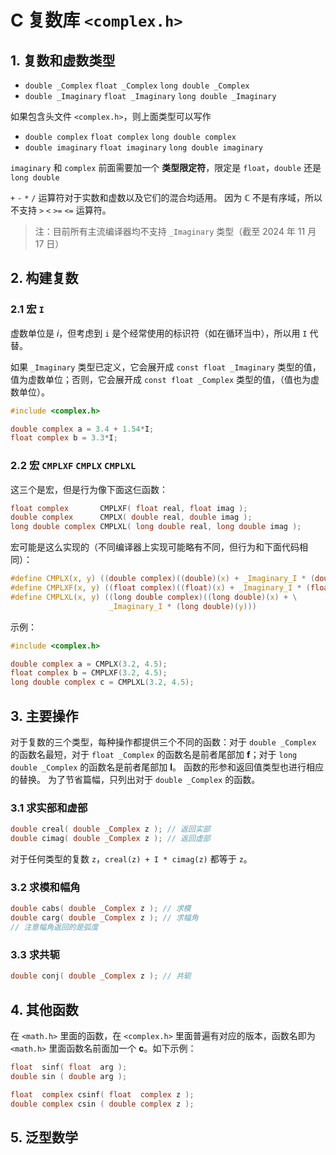 # C 复数库 `<complex.h>`

## 1. 复数和虚数类型

- `double _Complex` `float _Complex` `long double _Complex`
- `double _Imaginary` `float _Imaginary` `long double _Imaginary`

如果包含头文件 `<complex.h>`，则上面类型可以写作

- `double complex` `float complex` `long double complex`
- `double imaginary` `float imaginary` `long double imaginary`

`imaginary` 和 `complex` 前面需要加一个 **类型限定符**，限定是 `float`，`double` 还是 `long double`

`+` `-` `*` `/` 运算符对于实数和虚数以及它们的混合均适用。
因为 $\mathbb{C}$ 不是有序域，所以不支持 `>` `<` `>=` `<=` 运算符。

> 注：目前所有主流编译器均不支持 `_Imaginary` 类型（截至 2024 年 11 月 17 日）

## 2. 构建复数

### 2.1 宏 `I`

虚数单位是 $i$，但考虑到 `i` 是个经常使用的标识符（如在循环当中），所以用 `I` 代替。

如果 `_Imaginary` 类型已定义，它会展开成 `const float _Imaginary` 类型的值，值为虚数单位；否则，它会展开成 `const float _Complex` 类型的值，（值也为虚数单位）。

```c
#include <complex.h>

double complex a = 3.4 + 1.54*I;
float complex b = 3.3*I;
```

### 2.2 宏 `CMPLXF` `CMPLX` `CMPLXL`

这三个是宏，但是行为像下面这仨函数：

```c
float complex       CMPLXF( float real, float imag );
double complex      CMPLX( double real, double imag );
long double complex CMPLXL( long double real, long double imag );
```

宏可能是这么实现的（不同编译器上实现可能略有不同，但行为和下面代码相同）：

```c
#define CMPLX(x, y) ((double complex)((double)(x) + _Imaginary_I * (double)(y)))
#define CMPLXF(x, y) ((float complex)((float)(x) + _Imaginary_I * (float)(y)))
#define CMPLXL(x, y) ((long double complex)((long double)(x) + \
                      _Imaginary_I * (long double)(y)))
```

示例：

```c
#include <complex.h>

double complex a = CMPLX(3.2, 4.5);
float complex b = CMPLXF(3.2, 4.5);
long double complex c = CMPLXL(3.2, 4.5);
```

## 3. 主要操作

对于复数的三个类型，每种操作都提供三个不同的函数：对于 `double _Complex` 的函数名最短，对于 `float _Complex` 的函数名是前者尾部加 **f**；对于 `long double _Complex` 的函数名是前者尾部加 **l**。
函数的形参和返回值类型也进行相应的替换。
为了节省篇幅，只列出对于 `double _Complex` 的函数。

### 3.1 求实部和虚部

```c
double creal( double _Complex z ); // 返回实部
double cimag( double _Complex z ); // 返回虚部
```

对于任何类型的复数 `z`，`creal(z) + I * cimag(z)` 都等于 `z`。

### 3.2 求模和幅角

```c
double cabs( double _Complex z ); // 求模
double carg( double _Complex z ); // 求幅角
// 注意幅角返回的是弧度
```

### 3.3 求共轭

```c
double conj( double _Complex z ); // 共轭
```

## 4. 其他函数

在 `<math.h>` 里面的函数，在 `<complex.h>` 里面普遍有对应的版本，函数名即为 `<math.h>` 里面函数名前面加一个 **c**。如下示例：

```c
float  sinf( float  arg );
double sin ( double arg );

float  complex csinf( float  complex z );
double complex csin ( double complex z );
```

## 5. 泛型数学
